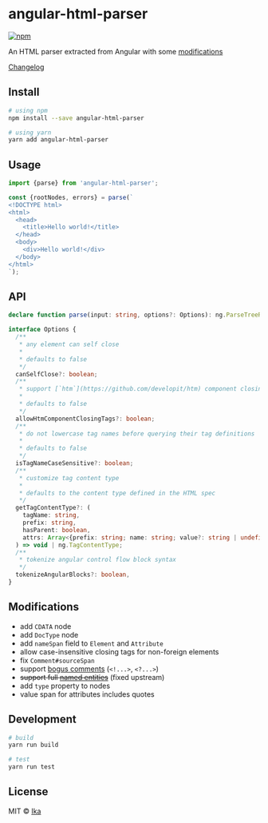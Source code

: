 # angular-html-parser

[![npm](https://img.shields.io/npm/v/angular-html-parser.svg)](https://www.npmjs.com/package/angular-html-parser)

An HTML parser extracted from Angular with some [modifications](#modifications)

[Changelog](https://github.com/prettier/angular-html-parser/blob/master/packages/angular-html-parser/CHANGELOG.md)

## Install

```sh
# using npm
npm install --save angular-html-parser

# using yarn
yarn add angular-html-parser
```

## Usage

```js
import {parse} from 'angular-html-parser';

const {rootNodes, errors} = parse(`
<!DOCTYPE html>
<html>
  <head>
    <title>Hello world!</title>
  </head>
  <body>
    <div>Hello world!</div>
  </body>
</html>
`);
```

## API

```ts
declare function parse(input: string, options?: Options): ng.ParseTreeResult;

interface Options {
  /**
   * any element can self close
   *
   * defaults to false
   */
  canSelfClose?: boolean;
  /**
   * support [`htm`](https://github.com/developit/htm) component closing tags (`<//>`)
   *
   * defaults to false
   */
  allowHtmComponentClosingTags?: boolean;
  /**
   * do not lowercase tag names before querying their tag definitions
   *
   * defaults to false
   */
  isTagNameCaseSensitive?: boolean;
  /**
   * customize tag content type
   *
   * defaults to the content type defined in the HTML spec
   */
  getTagContentType?: (
    tagName: string,
    prefix: string,
    hasParent: boolean,
    attrs: Array<{prefix: string; name: string; value?: string | undefined}>
  ) => void | ng.TagContentType;
  /**
   * tokenize angular control flow block syntax
   */
  tokenizeAngularBlocks?: boolean,
}
```

## Modifications

- add `CDATA` node
- add `DocType` node
- add `nameSpan` field to `Element` and `Attribute`
- allow case-insensitive closing tags for non-foreign elements
- fix `Comment#sourceSpan`
- support [bogus comments](https://www.w3.org/TR/html5/syntax.html#bogus-comment-state) (`<!...>`, `<?...>`)
- ~~support full [named entities](https://html.spec.whatwg.org/multipage/entities.json)~~ (fixed upstream)
- add `type` property to nodes
- value span for attributes includes quotes

## Development

```sh
# build
yarn run build

# test
yarn run test
```

## License

MIT © [Ika](https://github.com/ikatyang)
